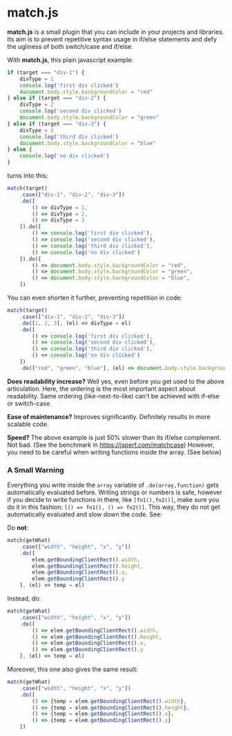 # match.js
**match.js** is a small plugin that you can include in your projects and libraries. Its aim is to prevent repetitive syntax usage in if/else statements and defy the ugliness of both switch/case and if/else.

With **match.js**, this plain javascript example:
```js
if (target === "div-1") {
    divType = 1
    console.log('first div clicked')
    document.body.style.backgroundColor = "red"
} else if (target === "div-2") {
    divType = 2
    console.log('second div clicked')
    document.body.style.backgroundColor = "green"
} else if (target === "div-3") {
    divType = 3
    console.log('third div clicked')
    document.body.style.backgroundColor = "blue"
} else {
    console.log('no div clicked')
}
```
turns into this:
```js
match(target)
    .case(["div-1", "div-2", "div-3"])
    .do([
        () => divType = 1,
        () => divType = 2,
        () => divType = 3
    ]).do([
        () => console.log('first div clicked'),
        () => console.log('second div clicked'),
        () => console.log('third div clicked'),
        () => console.log('no div clicked')
    ]).do([
        () => document.body.style.backgroundColor = "red",
        () => document.body.style.backgroundColor = "green",
        () => document.body.style.backgroundColor = "blue",
    ])
```
You can even shorten it further, preventing repetition in code:
```js
match(target)
    .case(["div-1", "div-2", "div-3"])
    .do([1, 2, 3], (el) => divType = el)
    .do([
        () => console.log('first div clicked'),
        () => console.log('second div clicked'),
        () => console.log('third div clicked'),
        () => console.log('no div clicked')
    ])
    .do(["red", "green", "blue"], (el) => document.body.style.backgroundColor = el)
```

**Does readability increase?** Well yes, even before you get used to the above articulation. Here, the ordering is the most important aspect about readability. Same ordering (like-next-to-like) can't be achieved with if-else or switch-case.

**Ease of maintenance?** Improves significantly. Definitely results in more scalable code.

**Speed?** The above example is just 50% slower than its if/else complement. Not bad. (See the benchmark in https://jsperf.com/matchcase) However, you need to be careful when writing functions inside the array. (See below)

### A Small Warning
Everything you write inside the `array` variable of `.do(array,function)` gets automatically evaluated before. Writing strings or numbers is safe, however if you decide to write functions in there, like `[fn1(),fn2()]`, make sure you do it in this fashion: `[() => fn1(), () => fn2()]`. This way, they do not get automatically evaluated and slow down the code. See:

Do **not**:
```js
match(getWhat)
    .case(["width", "height", "x", "y"])
    .do([
        elem.getBoundingClientRect().width,
        elem.getBoundingClientRect().height,
        elem.getBoundingClientRect().x,
        elem.getBoundingClientRect().y
    ], (el) => temp = el)
```
Instead, do:
```js
match(getWhat)
    .case(["width", "height", "x", "y"])
    .do([
        () => elem.getBoundingClientRect().width,
        () => elem.getBoundingClientRect().height,
        () => elem.getBoundingClientRect().x,
        () => elem.getBoundingClientRect().y
    ], (el) => temp = el)
```
Moreover, this one also gives the same result:

```js
match(getWhat)
    .case(["width", "height", "x", "y"])
    .do([
        () => {temp = elem.getBoundingClientRect().width},
        () => {temp = elem.getBoundingClientRect().height},
        () => {temp = elem.getBoundingClientRect().x},
        () => {temp = elem.getBoundingClientRect().y}
    ])
```
